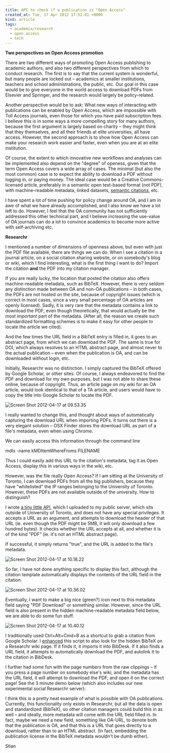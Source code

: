 ```yaml
---
title: API to check if a publication is "Open Access"
created_at: Tue, 17 Apr 2012 17:52:01 +0000
kind: article
tags:
  - academia/research
  - open access
  - tech
---
```


**Two perspectives on Open Access promotion**

There are two different ways of promoting Open Access publishing to
academic authors, and also two different perspectives from which to
conduct research. The first is to say that the current system is
wonderful, but many people are locked out – academics at smaller
institutions, teachers and school administrations, the public, etc. Our
goal in this case would be to give everyone in the world access to
download PDFs from Elsevier and Springer, and the research would largely
be policy-related.

Another perspective would be to ask: What new ways of interacting with
publications can be enabled by Open Access, which are impossible with
Toll Access journals, even those for which you have paid subscription
fees. I believe this is in some ways a more compelling story for many
authors, because the first argument is largely based on charity – they
might think that they themselves, and all their friends at elite
universities, all have access. However, the second approach is to show
how Open Access can make your research work easier and faster, even when
you are at an elite institution.

Of course, the extent to which innovative new workflows and analyses can
be implemented also depend on the "degree" of openess, given that the
term Open Access covers a wide array of cases. The minimal (but also the
most common) case is to expect the ability to download a PDF without
logging in, or paying money. The ideal case would be a Creative
Commons-licensed article, preferably in a semantic open text-based
format (not PDF), with machine-readable metadata, linked datasets,
[semantic
citations](http://opencitations.wordpress.com/2010/10/14/introducing-the-semantic-publishing-and-referencing-spar-ontologies/),
etc.

I have spent a lot of time pushing for policy change around OA, and I am
in awe of what we have already accomplished, and I also know we have a
lot left to do. However, I feel that the OA community has not
sufficiently addressed this other technical part, and I believe
increasing the use-value of OA journals can do a lot to convince
academics to become more active with self-archiving etc.

**Researchr**

I mentioned a number of dimensions of openness above, but even with just
the PDF file available, there are things we can do. When I see a
citation in a journal article, on a social citation sharing website, or
on somebody's blog or wiki, which I find interesting, what is the first
thing I want to do? Import the citation **and** the PDF into my citation
manager.

If you are really lucky, the location that posted the citation also
offers machine-readable metadata, such as BibTeX. However, there is very
seldom any distinction made between OA and non-OA publications – in both
cases, the PDFs are not hosted on the site, because of copyright issues
(which is correct in most cases, since a very small percentage of OA
articles are openly licensed). Sadly, it is very rare that the metadata
contains a link to download the PDF, even though theoretically, that
would actually be the *most important* part of the metadata. (After all,
the reason we create such standardized formatting schemes is to make it
easy for other people to locate the article we cited).

And the few times the URL field in a BibTeX entry is filled in, it goes
to an abstract page, from which we can download the PDF. The same is
true for DOI, which always resolves to an HTML abstract page, and almost
never to the actual publication – even when the publication is OA, and
can be downloaded without login, etc.

Initially, Researchr was no distinction. I simply captured the BibTeX
offered by Google Scholar, or other sites. Of course, I
always endeavored to find the PDF and download for my own purposes, but
I was not able to share these online, because of copyright. Thus, an
article page on my wiki for an OA article, would look identical to that
of a TA article, and users would have to copy the title into Google
Scholar to locate the PDF.

![](http://reganmian.net/blog/wp-content/uploads/2012/04/Screen-Shot-2012-04-17-at-09.53.35.png "Screen Shot 2012-04-17 at 09.53.35")

I really wanted to change this, and thought about ways of automatically
capturing the download URL when importing PDFs. It turns out there is a
very elegant solution – OSX Finder stores the download URL as part of a
file's metadata, even when using Chrome.

We can easily access this information through the command line

  mdls -name kMDItemWhereFroms FILENAME

Thus I could easily add this URL to the citation's metadata, tag it as
Open Access, display this in various ways in the wiki, etc.

However, was the file really Open Access? If I am sitting at the
University of Toronto, I can download PDFs from all the big publishers,
because they have "whitelisted" the IP ranges belonging to the
University of Toronto. However, these PDFs are not available outside of
the university. How to distinguish?

I wrote [a tiny little
API](https://github.com/houshuang/folders2web/blob/master/check-oa.rb),
which I uploaded to my public server, which sits outside of University
of Toronto, and does not have any special privileges. It accepts a URL
as an argument, and attempts to download the header of that URL (ie.
even though the PDF might be 5MB, it will only download a few hundred
bytes). It checks whether the URL accepts at all, and whether it is of
the kind "PDF" (ie. it's not an HTML abstract page).

If successful, it simply returns "true", and the URL is added to the
file's metadata.

![](http://reganmian.net/blog/wp-content/uploads/2012/04/Screen-Shot-2012-04-17-at-10.18.22.png "Screen Shot 2012-04-17 at 10.18.22")

So far, I have not done anything specific to display this fact, although
the citation template automatically displays the contents of the URL
field in the citation.

![](http://reganmian.net/blog/wp-content/uploads/2012/04/Screen-Shot-2012-04-17-at-10.36.02.png "Screen Shot 2012-04-17 at 10.36.02")

Eventually, I want to make a big nice (green?) icon next to this
metadata field saying "PDF Download" or something similar. However,
since the URL field is also present in the hidden machine-readable
metadata field below, we are able to do some fun stuff.

![](http://reganmian.net/blog/wp-content/uploads/2012/04/Screen-Shot-2012-04-17-at-10.40.12.png "Screen Shot 2012-04-17 at 10.40.12")

I traditionally used Ctrl+Alt+Cmd+B as a shortcut to grab a citation
from Google Scholar. I
[enhanced](https://github.com/houshuang/folders2web/blob/master/bibdesk.rb#L100-124)
this script to also look for the hidden BibTeX on a Researchr wiki page.
If it finds it, it imports it into BibDesk. If it also finds a URL
field, it attempts to automatically download the PDF, and autolink it to
the citation in BibDesk.

I further had some fun with the page numbers from the raw clippings – if
you press a page number on somebody else's wiki, and the metadata has
the URL field, it will attempt to download the PDF, and open it on the
correct page! See the 3 minute demo below (which also includes our new
experimental social Researchr server):

I think this is a pretty neat example of what is possible with OA
publications. Currently, this functionality only exists in Researchr,
but all the data is open and standardized (BibTeX), so other citation
managers could build this in as well – and ideally, more metadata will
come with the URL field filled in. In fact, maybe we need a new field,
something like OA-URL, to denote both that the publication is OA, and
that this is a URL that goes directly to a download, rather than to an
HTML abstract. (In fact, embedding the publication license in the BibTeX
metadata wouldn't be dumb either).

Stian
